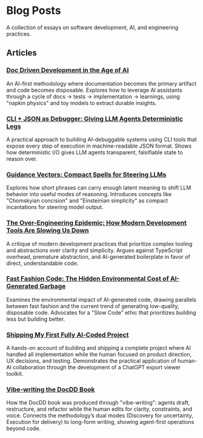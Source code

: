 # Blog Posts

A collection of essays on software development, AI, and engineering practices.

## Articles

### [Doc Driven Development in the Age of AI](Doc%20Driven%20Development.md)
An AI-first methodology where documentation becomes the primary artifact and code becomes disposable. Explores how to leverage AI assistants through a cycle of docs → tests → implementation → learnings, using "napkin physics" and toy models to extract durable insights.

### [CLI + JSON as Debugger: Giving LLM Agents Deterministic Legs](CLI%20JSON%20Debugging.md)
A practical approach to building AI-debuggable systems using CLI tools that expose every step of execution in machine-readable JSON format. Shows how deterministic I/O gives LLM agents transparent, falsifiable state to reason over.

### [Guidance Vectors: Compact Spells for Steering LLMs](Guidance%20Vectors.md)
Explores how short phrases can carry enough latent meaning to shift LLM behavior into useful modes of reasoning. Introduces concepts like "Chomskyian concision" and "Einsteinian simplicity" as compact incantations for steering model output.

### [The Over-Engineering Epidemic: How Modern Development Tools Are Slowing Us Down](The%20Over-Engineering%20Epidemic.md)
A critique of modern development practices that prioritize complex tooling and abstractions over clarity and simplicity. Argues against TypeScript overhead, premature abstraction, and AI-generated boilerplate in favor of direct, understandable code.

### [Fast Fashion Code: The Hidden Environmental Cost of AI-Generated Garbage](Fast%20Fashion%20Code.md)
Examines the environmental impact of AI-generated code, drawing parallels between fast fashion and the current trend of generating low-quality, disposable code. Advocates for a "Slow Code" ethic that prioritizes building less but building better.

### [Shipping My First Fully AI‑Coded Project](First%20Vibecoded%20Project.md)
A hands-on account of building and shipping a complete project where AI handled all implementation while the human focused on product direction, UX decisions, and testing. Demonstrates the practical application of human-AI collaboration through the development of a ChatGPT export viewer toolkit.

### [Vibe-writing the DocDD Book](Vibewriting.md)
How the DocDD book was produced through "vibe-writing": agents draft, restructure, and refactor while the human edits for clarity, constraints, and voice. Connects the methodology’s dual modes (Discovery for uncertainty, Execution for delivery) to long-form writing, showing agent-first operations beyond code.
